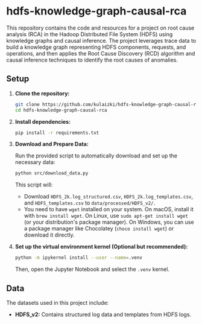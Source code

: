 # hdfs-knowledge-graph-causal-rca

This repository contains the code and resources for a project on root cause analysis (RCA) in the Hadoop Distributed File System (HDFS) using knowledge graphs and causal inference. The project leverages trace data to build a knowledge graph representing HDFS components, requests, and operations, and then applies the Root Cause Discovery (RCD) algorithm and causal inference techniques to identify the root causes of anomalies.

## Setup

1. **Clone the repository:**

    ```bash
    git clone https://github.com/kulaizki/hdfs-knowledge-graph-causal-rca.git
    cd hdfs-knowledge-graph-causal-rca
    ```

2. **Install dependencies:**

    ```bash
    pip install -r requirements.txt
    ```

3. **Download and Prepare Data:**

    Run the provided script to automatically download and set up the necessary data:

    ```bash
    python src/download_data.py
    ```

    This script will:

    - Download `HDFS_2k.log_structured.csv`, `HDFS_2k.log_templates.csv`, and `HDFS_templates.csv` to `data/processed/HDFS_v2/`.
    - You need to have `wget` installed on your system. On macOS, install it with `brew install wget`. On Linux, use `sudo apt-get install wget` (or your distribution's package manager). On Windows, you can use a package manager like Chocolatey (`choco install wget`) or download it directly.

4. **Set up the virtual environment kernel (Optional but recommended):**

    ```bash
    python -m ipykernel install --user --name=.venv
    ```

    Then, open the Jupyter Notebook and select the `.venv` kernel.

## Data

The datasets used in this project include:

- **HDFS_v2:** Contains structured log data and templates from HDFS logs.